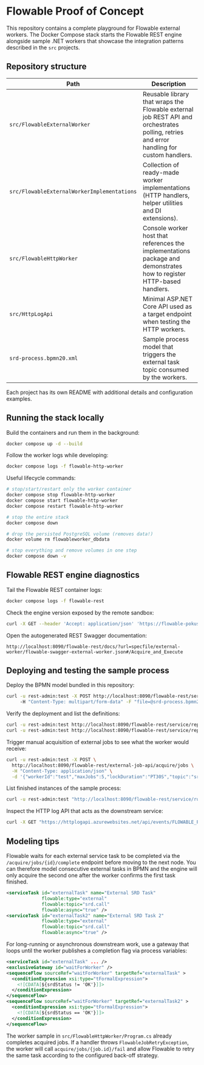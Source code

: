 # Flowable Proof of Concept

This repository contains a complete playground for Flowable external workers. The Docker
Compose stack starts the Flowable REST engine alongside sample .NET workers that
showcase the integration patterns described in the `src` projects.

## Repository structure

| Path | Description |
| --- | --- |
| `src/FlowableExternalWorker` | Reusable library that wraps the Flowable external job REST API and orchestrates polling, retries and error handling for custom handlers. |
| `src/FlowableExternalWorkerImplementations` | Collection of ready-made worker implementations (HTTP handlers, helper utilities and DI extensions). |
| `src/FlowableHttpWorker` | Console worker host that references the implementations package and demonstrates how to register HTTP-based handlers. |
| `src/HttpLogApi` | Minimal ASP.NET Core API used as a target endpoint when testing the HTTP workers. |
| `srd-process.bpmn20.xml` | Sample process model that triggers the external task topic consumed by the workers. |

Each project has its own README with additional details and configuration examples.

## Running the stack locally

Build the containers and run them in the background:

```bash
docker compose up -d --build
```

Follow the worker logs while developing:

```bash
docker compose logs -f flowable-http-worker
```

Useful lifecycle commands:

```bash
# stop/start/restart only the worker container
docker compose stop flowable-http-worker
docker compose start flowable-http-worker
docker compose restart flowable-http-worker

# stop the entire stack
docker compose down

# drop the persisted PostgreSQL volume (removes data!)
docker volume rm flowableworker_dbdata

# stop everything and remove volumes in one step
docker compose down -v
```

## Flowable REST engine diagnostics

Tail the Flowable REST container logs:

```bash
docker compose logs -f flowable-rest
```

Check the engine version exposed by the remote sandbox:

```bash
curl -X GET --header 'Accept: application/json' 'https://flowable-pokusy-rest.evidencz.dev/flowable-rest/service/management/engine'
```

Open the autogenerated REST Swagger documentation:

```
http://localhost:8090/flowable-rest/docs/?url=specfile/external-worker/flowable-swagger-external-worker.json#/Acquire_and_Execute
```

## Deploying and testing the sample process

Deploy the BPMN model bundled in this repository:

```bash
curl -u rest-admin:test -X POST http://localhost:8090/flowable-rest/service/repository/deployments \ 
     -H "Content-Type: multipart/form-data" -F "file=@srd-process.bpmn20.xml"
```

Verify the deployment and list the definitions:

```bash
curl -u rest-admin:test http://localhost:8090/flowable-rest/service/repository/process-definitions?key=srdProcess
curl -u rest-admin:test http://localhost:8090/flowable-rest/service/repository/process-definitions
```

Trigger manual acquisition of external jobs to see what the worker would receive:

```bash
curl -u rest-admin:test -X POST \
  http://localhost:8090/flowable-rest/external-job-api/acquire/jobs \
  -H "Content-Type: application/json" \
  -d '{"workerId":"test","maxJobs":5,"lockDuration":"PT30S","topic":"srd.call","fetchVariables":true}'
```

List finished instances of the sample process:

```bash
curl -u rest-admin:test "http://localhost:8090/flowable-rest/service/runtime/process-instances?processDefinitionKey=srdProcess&finished=true"
```

Inspect the HTTP log API that acts as the downstream service:

```bash
curl -X GET "https://httplogapi.azurewebsites.net/api/events/FLOWABLE_POC_WORKER?from=2025-10-13T22:00:00Z&to=2025-10-14T21:59:59Z"
```

## Modeling tips

Flowable waits for each external service task to be completed via the `/acquire/jobs/{id}/complete`
endpoint before moving to the next node. You can therefore model consecutive external tasks in BPMN
and the engine will only acquire the second one after the worker confirms the first task finished.

```xml
<serviceTask id="externalTask" name="External SRD Task"
             flowable:type="external"
             flowable:topic="srd.call"
             flowable:async="true" />
<serviceTask id="externalTask2" name="External SRD Task 2"
             flowable:type="external"
             flowable:topic="srd.call"
             flowable:async="true" />
```

For long-running or asynchronous downstream work, use a gateway that loops until the worker publishes
a completion flag via process variables:

```xml
<serviceTask id="externalTask" ... />
<exclusiveGateway id="waitForWorker" />
<sequenceFlow sourceRef="waitForWorker" targetRef="externalTask" >
  <conditionExpression xsi:type="tFormalExpression">
    <![CDATA[${srdStatus != 'OK'}]]>
  </conditionExpression>
</sequenceFlow>
<sequenceFlow sourceRef="waitForWorker" targetRef="externalTask2" >
  <conditionExpression xsi:type="tFormalExpression">
    <![CDATA[${srdStatus == 'OK'}]]>
  </conditionExpression>
</sequenceFlow>
```

The worker sample in `src/FlowableHttpWorker/Program.cs` already completes acquired jobs.
If a handler throws `FlowableJobRetryException`, the worker will call `acquire/jobs/{job.id}/fail`
and allow Flowable to retry the same task according to the configured back-off strategy.
